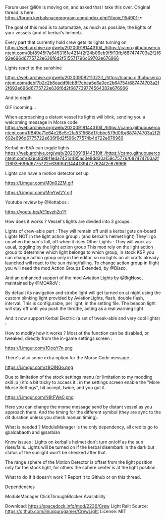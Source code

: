 Forum user @li0n is moving on, and asked that I take this over.  Original thread is here: https://forum.kerbalspaceprogram.com/index.php?/topic/154901-*

The goal of this mod is to automatize, as much as possible, the lights of your vessels (and of kerbal's helmet).

Every part that currently hold crew gets its lights turning on
https://web.archive.org/web/20200918144310if_/https://camo.githubusercontent.com/0bf8945f7a6453161e4214f2f24b06eb9f5f13fb/687474703a2f2f692e696d6775722e636f6d2f515571796c69702e676966

 

Lights react to the sunshine

 https://web.archive.org/web/20200908211022if_/https://camo.githubusercontent.com/debf7b2c2b6eadd9fcb8f7cbca5e6a0ec2b64754/687474703a2f2f692e696d6775722e636f6d2f687739774564382e676966

 

And to depth

GIF incoming...

 

When approaching a distant vessel its lights will blink, sending you a welcoming message in Morse code
https://web.archive.org/web/20200918144310if_/https://camo.githubusercontent.com/1f849e71e64e26e5c2fa531568d17cbbc579d0fb/687474703a2f2f692e696d6775722e636f6d2f596c77574b4d722e676966

Kerbal on EVA can toggle lights
https://web.archive.org/web/20200918144310if_/https://camo.githubusercontent.com/839c8d9bf1eda7451d485ac3e8dd30a159c75776/687474703a2f2f692e696d6775722e636f6d2f444f394777624f2e676966

 

Lights can have a motion detector set up

https://i.imgur.com/M0n02ZM.gif

https://i.imgur.com/MmYwl2Y.gif

 

Youtube review by @Kottabos :

https://youtu.be/AE1pvzh2q1Y

 

How does it works ?
Vessel's lights are divided into 3 groups :

Lights of crew-able part :
They will remain off until a kerbal gets on-board
Lights NOT in the light action group : (and kerbal's helmet light)
They'll go on when the sun's fall, off when it rises
Other Lights :
They will work as usual, toggling by the light action group
This mod rely on the light action group to determine which light belongs to which group, in stock KSP you can change action group only in the editor, so no lights on all crafts already launched will react to the sun rising/falling. To change action group in flight you will need the mod Action Groups Extended, by @Diazo.

And an enhanced support of the mod Aviation Lights by @BigNose, maintained by @MOARdV :

By default its navigation and strobe light will get turned on at night using the custom blinking light provided by AviationLights, flash, double flash, interval. This is configurable, per light, in the setting file.
The beacon light will stay off until you push the throttle, acting as a real warning light

And it now support Kerbal Electric (a set of tweak-able and very cool lights) :


How to modify how it works ?
Most of the function can be disabled, or tweaked, directly from the in-game settings screen :
 
https://i.imgur.com/1OoqY7n.png
 
There's also some extra option for the Morse Code message.
 
https://i.imgur.com/z8QINGo.png
 
Due to limitation of the stock settings menu (or limitation to my modding skill :p ) it's a bit tricky to access it : in the settings screen enable the "More Morse Settings", hit accept, twice, and you got it.
 
https://i.imgur.com/N8tFWe0.png

Here you can change the morse message send by distant vessel as you approach them. And the timing for the different symbol (they are sync to the dit duration unless you check manual timing).

 

What is needed ?
ModuleManager is the only dependency, all credits go to @ialdabaoth and @sarbian

 

Know issues :
Lights on kerbal's helmet don't turn on/off as the sun rises/falls. Lights will be turned on if the kerbal disembark in the dark but status of the sunlight won't be checked after that.

The range sphere of the Motion Detector is offset from the light position only for the stock light, for others the sphere center is at the light position.

 

What to do if it doesn't work ?
Report it to Github or on this thread.

Dependencies

ModuleManager
ClickThroughBlocker
Availability

Download: https://spacedock.info/mod/2236/Crew Light Relit
Source: https://github.com/linuxgurugamer/CrewLight
License: MIT
